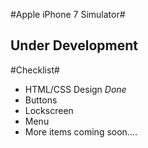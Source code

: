 #Apple iPhone 7 Simulator#
## Under Development ##

#Checklist#
 * HTML/CSS Design *Done*
 * Buttons
 * Lockscreen
 * Menu
 * More items coming soon....
